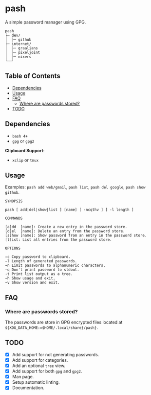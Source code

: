 # pash

A simple password manager using GPG.

```
pash
├─ dev/
│  ├─ github
├─ internet/
│  ├─ graalians
│  ├─ pixeljoint
│  ├─ nixers
└──┘
```

## Table of Contents

<!-- vim-markdown-toc GFM -->

* [Dependencies](#dependencies)
* [Usage](#usage)
* [FAQ](#faq)
    * [Where are passwords stored?](#where-are-passwords-stored)
* [TODO](#todo)

<!-- vim-markdown-toc -->

## Dependencies

- `bash 4+`
- `gpg` or `gpg2`

**Clipboard Support**:

- `xclip` or `tmux`


## Usage

Examples: `pash add web/gmail`, `pash list`, `pash del google`, `pash show github`.

```
SYNOPSIS

pash [ add|del|show|list ] [name] [ -ncqthv ] [ -l length ]

COMMANDS

[a]dd  [name]: Create a new entry in the password store.
[d]el  [name]: Delete an entry from the password store.
[s]how [name]: Show password from an entry in the password store.
[l]ist: List all entries from the password store.

OPTIONS

−c Copy password to clipboard.
−l Length of generated passwords.
−n Limit passwords to alphanumeric characters.
−q Don't print password to stdout.
-t Print list output as a tree.
−h Show usage and exit.
−v Show version and exit.
```

## FAQ

### Where are passwords stored?

The passwords are store in GPG encrypted files located at `${XDG_DATA_HOME:=$HOME/.local/share}/pash}`.


## TODO

- [x] Add support for not generating passwords.
- [x] Add support for categories.
- [x] Add an optional `tree` view.
- [x] Add support for both `gpg` and `gpg2`.
- [x] Man page.
- [x] Setup automatic linting.
- [x] Documentation.
